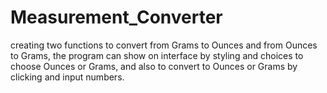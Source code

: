 # Measurement_Converter
creating two functions to convert from Grams to Ounces and from Ounces to Grams, the program can show on interface by styling and choices to choose Ounces or Grams, and also to convert to Ounces or Grams by clicking and input numbers.
